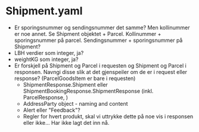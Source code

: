 # Shipment.yaml
- Er sporingsnummer og sendingsnummer det samme? Men kollinummer er noe annet. Se Shipment objektet + Parcel. Kollinummer + sporingsnummer på parcel. Sendingsnummer + sporingsnummer på Shipment?
- LBH verdier som integer, ja?
- weightKG som integer, ja?
- Er forskjell på Shipment og Parcel i requesten og Shipment og Parcel i responsen. Navngi disse slik at det gjenspeiler om de er i request eller response? (ParcelGoodsItem er bare i requesten)
  - ShipmentResponse.Shipment eller ShipmentBookingResponse.ShipmentResponse (inkl. ParcelResponse, )
  - AddressParty object - naming and content
  - Alert eller "Feedback"? 
  - Regler for hvert produkt, skal vi uttrykke dette på noe vis i responsen eller ikke... Har ikke lagt det inn nå.
